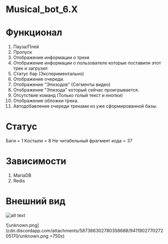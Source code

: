 # Musical_bot_6.X

# Функционал
1. Пауза/Плей
2. Пропуск
3. Отображение информации о треке
4. Отображение информации о пользователе которые поставили этот трек и загрузил
5. Статус бар (Экспериментально)
6. Отображение очереди.
7. Отображение "Эпизодов" (Сегменты видео)
8. Отображение "Эпизода" который сейчас проигрывается.
9. Отсутствие команд (Только голый текст и кнопки)
10. Отображение обложки трека.
11. Автодобавление очереди треками из уже сформированной базы.

# Статус
Баги = 1
Костыли = 8
Не читабельный фрагмент кода = 37

# Зависимости
1. MariaDB
2. Redis

# Внешний вид

![alt text](cdn.discordapp.com/attachments/587366302780358688/941190203182284830/unknown.png) 

![unknown.png](cdn.discordapp.com/attachments/587366302780358688/941190277027205170/unknown.png =750x)

